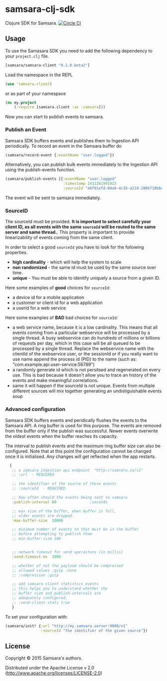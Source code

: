 # samsara-clj-sdk

Clojure SDK for Samsara. [![Circle CI](https://circleci.com/gh/samsara/samsara-clj-sdk/tree/master.svg?style=svg)](https://circleci.com/gh/samsara/samsara-clj-sdk/tree/master)

## Usage

To use the Samasara SDK you need to add the following dependency to your `project.clj` file.

```clojure
[samsara/samsara-client "0.1.0-beta2"]
```
Load the namespace in the REPL
```clojure
(use 'samsara.client)
```
or as part of your namespace
```clojure
(ns my.project
	(:require [samsara.client :as :samsara]))
```
Now you can start to publish events to samsara.

### Publish an Event
Samsara SDK buffers events and publishes them to Ingestion API periodically. To record an event in the Samsara buffer do
```clojure
(samsara/record-event {:eventName "user.logged"})
```
Alternatively, you can publish bulk events immediately to the Ingestion API using the publish-events function.
```clojure
(samsara/publish-events [{:eventName "user.logged"
                          :timestamp 1431261991023
                          :sourceId "e6f01efd-04a9-4c18-a210-2806718b6d43"})]
```
The event will be sent to samsara immediately.


### SourceID

The sourceId must be provided. **It is important to select carefully your client ID, as all events with the same `sourceId` will be routed to the same server and same thread.**.
This property is important to provide linearizability of events coming from the same client.

In order to select a good `sourceId` you have to look for the following properties.

  - **high cardinality** - which will help the system to scale
  - **non randomized** - the same id must be used by the same source over time.
  - **unique** - You must be able to identify uniquely a source from a given ID.

Here some examples of **good** choices for `sourceId`:

  - a device id for a mobile application
  - a customer or client id for a web application
  - a userid for a web service

Here some examples of **BAD** bad choices for `sourceId`:

  - a web service name, because it is a low cardinality. This means that all events
    coming from a particular webservice will be processed by a single thread.
    A busy webservice can do hundreds of millions or billions of requests per day,
    which in this case will be all queued to be processed by a single thread.
    Replace the webservice name with the clientId of the webservice user,
    or the sessionId or if you really want to use name append the process id (PID)
    to the name (such as: "com.example.api.user-service:56789")
  - a randomly generate id which is not persitsed and regenerated on every use.
    This is bad because it doesn't allow you to trace an history of the events
    and make meaningful correlations.
  - same it will happen if the sourceId is not unique. Events from multiple different
    sources will mix together generating an undistiguishable events soup


### Advanced configuration

Samsara SDK buffers events and peridically flushes the events to the Samsara API. A ring buffer is used for this purpose. The events are removed from the buffer only if the publish was successful. Newer events overwrite the oldest events when the buffer reaches its capacity.

The interval to publish events and the maximum ring buffer size can also be configured. Note that at this point the configuration cannot be changed once it is initialised. Any changes will get reflected when the app restarts.

```Clojure
  {
   ;; a samsara ingestion api endpoint  "http://samsara.io/v1"
   ;; :url  - REQUIRED

   ;; the identifier of the source of these events
   ;; :sourceId  - REQUIRED

   ;; how often should the events being sent to samsara
   :publish-interval 60               ;seconds

   ;; max size of the buffer, when buffer is full,
   ;; older events are dropped.
   :max-buffer-size  10000

   ;; minimum number of events to that must be in the buffer
   ;; before attempting to publish them
   ;; min-buffer-size 100


   ;; network timeout for send operaitons (in millis)
   :send-timeout-ms  3000

   ;; whether of not the payload should be compressed
   ;; allowed values :gzip :none
   ;; :compression :gzip

   ;; add samsara client statistics events
   ;; this helps you to understand whether the
   ;; buffer size and publish-intervals are
   ;; adequately configured.
   ;; :send-client-stats true
   }
```

To set your configuration with:

```clojure
(samsara/init! {:url "http://my.samsara.server:9000/v1"
                :sourceId "the identifier of the given source"})
```


## License

Copyright © 2015 Samsara's authors.

Distributed under the Apache License v 2.0 (http://www.apache.org/licenses/LICENSE-2.0)
